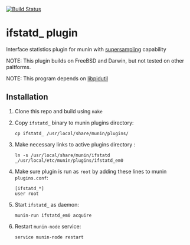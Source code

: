 [![Build Status](https://travis-ci.org/farrokhi/ifstatd.svg)](https://travis-ci.org/farrokhi/ifstatd)

# ifstatd_ plugin

Interface statistics plugin for munin with [supersampling](http://guide.munin-monitoring.org/en/latest/plugin/supersampling.html) capability

NOTE: This plugin builds on FreeBSD and Darwin, but not tested on other paltforms.

NOTE: This program depends on [libpidutil](https://github.com/farrokhi/libpidutil)

## Installation
1. Clone this repo and build using `make`
2. Copy `ifstatd_` binary to munin plugins directory:

	```
	cp ifstatd_ /usr/local/share/munin/plugins/
	```
3. Make necessary links to active plugins directory :

	```
	ln -s /usr/local/share/munin/ifstatd _/usr/local/etc/munin/plugins/ifstatd_em0
	```
4. Make sure plugin is run as `root` by adding these lines to munin
`plugins.conf`:

	```
	[ifstatd_*]
	user root
	```
5. Start `ifstatd_` as daemon:

	```
	munin-run ifstatd_em0 acquire
	```
6. Restart `munin-node` service:

	```
	service munin-node restart
	```

